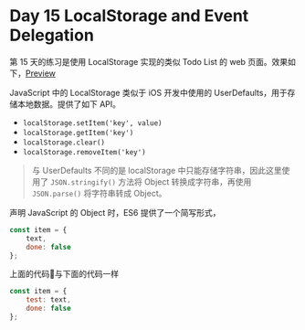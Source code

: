 # Day 15 LocalStorage and Event Delegation

第 15 天的练习是使用 LocalStorage 实现的类似 Todo List 的 web 页面。效果如下，[Preview](http://htmlpreview.github.io/?https://github.com/shiwei93/JavaScript30/blob/master/15%20-%20LocalStorage%20and%20Event%20Delegation/index.html)

JavaScript 中的 LocalStorage 类似于 iOS 开发中使用的 UserDefaults，用于存储本地数据。提供了如下 API。

 * `localStorage.setItem('key', value)`
 * `localStorage.getItem('key')`
 * `localStorage.clear()`
 * `localStorage.removeItem('key')`

> 与 UserDefaults 不同的是 localStorage 中只能存储字符串，因此这里使用了 `JSON.stringify()` 方法将 Object 转换成字符串，再使用 `JSON.parse()` 将字符串转成 Object。

声明 JavaScript 的 Object 时，ES6 提供了一个简写形式，

``` javascript
const item = {
    text,
    done: false
};
```

上面的代码与下面的代码一样

``` javascript
const item = {
    test: text,
    done: false
};
```

